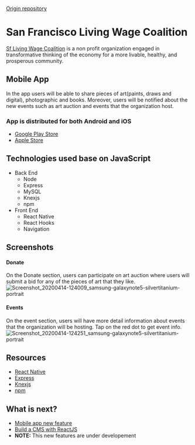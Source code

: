 [Origin repository](https://github.com/jmejiamu/sflivingwages-mobil-app)

# San Francisco Living Wage Coalition
[Sf Living Wage Coalition](https://www.livingwage-sf.org/) is a non profit organization engaged in transformative thinking of the economy for a more livable, healthy, and prosperous community.

## Mobile App
In the app users will be able to share pieces of art(paints, draws and digital), photographic and books. Moreover, users will be notified about the new events such as art auction and events that the organization host.

### App is distributed for both Android and iOS
* [Google Play Store](https://play.google.com/store/apps/details?id=com.sfLiving.sflivingwagecoalition&hl=en)
* [Apple Store](https://apps.apple.com/us/app/id1510663811)

## Technologies used base on JavaScript
* Back End
  * Node
  * Express
  * MySQL
  * Knexjs
  * npm
* Front End
  * React Native
  * React Hooks
  * Navigation

## Screenshots
#### Donate
On the Donate section, users can participate on art auction where users will submit a bid for any of the pieces of art that they like.
![Screenshot_20200414-124009_samsung-galaxynote5-silvertitanium-portrait](https://user-images.githubusercontent.com/27458911/95143311-96812900-072a-11eb-9bfb-63663c2679c3.png)

#### Events
On the event section, users will have more detail information about events that the organization will be hosting. Tap on the red dot to get event info.
![Screenshot_20200414-124251_samsung-galaxynote5-silvertitanium-portrait](https://user-images.githubusercontent.com/27458911/95143732-b9f8a380-072b-11eb-9fae-2855291b24e2.png)

## Resources
* [React Native](https://reactnative.dev/)
* [Express](https://expressjs.com/)
* [Knexjs](http://knexjs.org/)
* [npm](https://www.npmjs.com/)

## What is next?
* [Mobile app new feature](https://github.com/jmejiamu/sflivingwagenewfeature)
* [Build a CMS with ReactJS](https://github.com/jmejiamu/mobile-sf-admin)
* __NOTE:__ This new features are under developement
